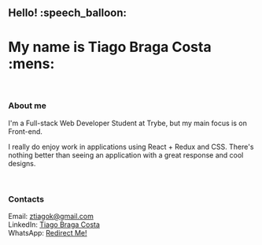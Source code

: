 <h2> Hello! :speech_balloon: </h2>
<h1> My name is Tiago Braga Costa :mens: </h1>

<br>

<h3> About me </h3>

<p> 
  I'm a Full-stack Web Developer Student at Trybe, but my main focus is on Front-end.
</p>

<p>
  I really do enjoy work in applications using React + Redux and CSS. There's nothing better than
  seeing an application with a great response and cool designs.
</p>

<br>

<h3> Contacts </h3>
<span> Email: <a href="mailto:ztiagok@gmail.com"> ztiagok@gmail.com </a> <span>
  <br>
<span> LinkedIn: <a href="https://www.linkedin.com/in/ztiagok/"> Tiago Braga Costa </a> </span>
  <br>
<span> WhatsApp: <a href="https://wa.me/5524988116847"> Redirect Me! </a> </span>
